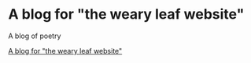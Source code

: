 # A blog for "the weary leaf website"

A blog of poetry

<!-- insert url link -->
[A blog for "the weary leaf website"](https://the-weary-leaf.netlify.app/)